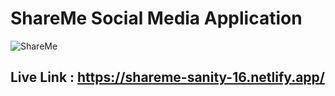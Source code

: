 # ShareMe Social Media Application
![ShareMe](https://i.ibb.co/8cLfj3X/image.png)

## Live Link : https://shareme-sanity-16.netlify.app/

